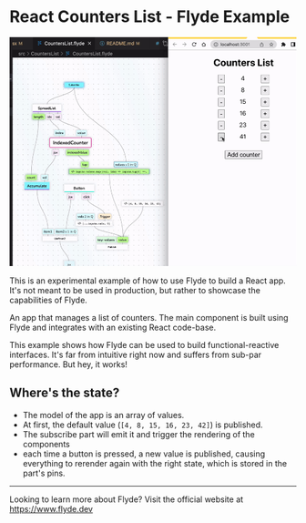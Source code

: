 # React Counters List - Flyde Example

![preview](preview.gif)

This is an experimental example of how to use Flyde to build a React app. It's not meant to be used in production, but rather to showcase the capabilities of Flyde.

An app that manages a list of counters. The main component is built using Flyde and integrates with an existing React code-base.

This example shows how Flyde can be used to build functional-reactive interfaces. It's far from intuitive right now and suffers from sub-par performance. But hey, it works!

## Where's the state?

- The model of the app is an array of values.
- At first, the default value (`[4, 8, 15, 16, 23, 42]`) is published.
- The subscribe part will emit it and trigger the rendering of the components
- each time a button is pressed, a new value is published, causing everything to rerender again with the right state, which is stored in the part's pins.

---

Looking to learn more about Flyde? Visit the official website at https://www.flyde.dev
